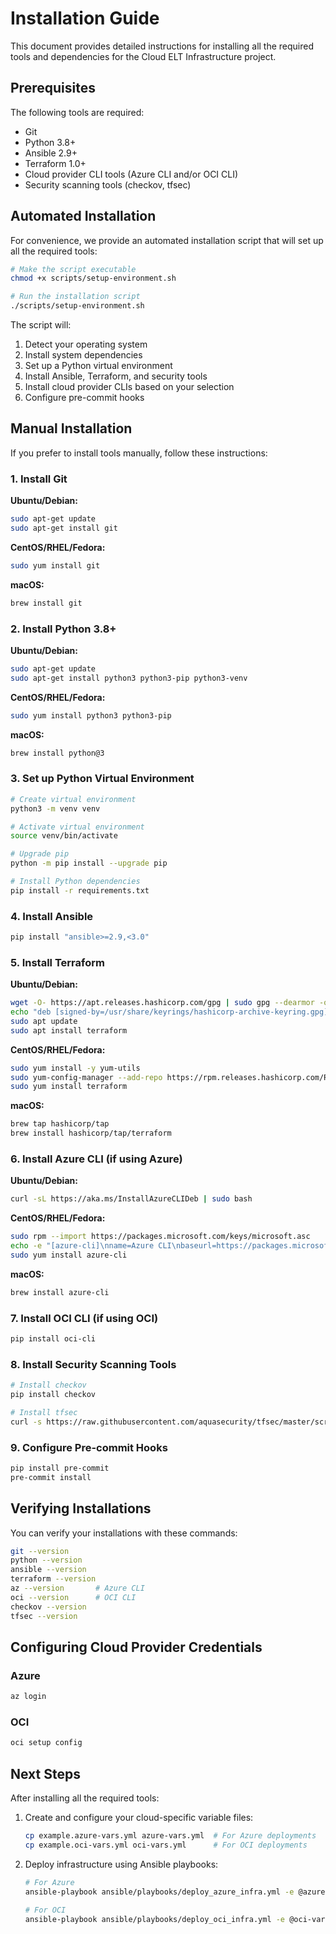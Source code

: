 # Installation Guide

This document provides detailed instructions for installing all the required tools and dependencies for the Cloud ELT Infrastructure project.

## Prerequisites

The following tools are required:

- Git
- Python 3.8+
- Ansible 2.9+
- Terraform 1.0+
- Cloud provider CLI tools (Azure CLI and/or OCI CLI)
- Security scanning tools (checkov, tfsec)

## Automated Installation

For convenience, we provide an automated installation script that will set up all the required tools:

```bash
# Make the script executable
chmod +x scripts/setup-environment.sh

# Run the installation script
./scripts/setup-environment.sh
```

The script will:
1. Detect your operating system
2. Install system dependencies
3. Set up a Python virtual environment
4. Install Ansible, Terraform, and security tools
5. Install cloud provider CLIs based on your selection
6. Configure pre-commit hooks

## Manual Installation

If you prefer to install tools manually, follow these instructions:

### 1. Install Git

**Ubuntu/Debian:**
```bash
sudo apt-get update
sudo apt-get install git
```

**CentOS/RHEL/Fedora:**
```bash
sudo yum install git
```

**macOS:**
```bash
brew install git
```

### 2. Install Python 3.8+

**Ubuntu/Debian:**
```bash
sudo apt-get update
sudo apt-get install python3 python3-pip python3-venv
```

**CentOS/RHEL/Fedora:**
```bash
sudo yum install python3 python3-pip
```

**macOS:**
```bash
brew install python@3
```

### 3. Set up Python Virtual Environment

```bash
# Create virtual environment
python3 -m venv venv

# Activate virtual environment
source venv/bin/activate

# Upgrade pip
python -m pip install --upgrade pip

# Install Python dependencies
pip install -r requirements.txt
```

### 4. Install Ansible

```bash
pip install "ansible>=2.9,<3.0"
```

### 5. Install Terraform

**Ubuntu/Debian:**
```bash
wget -O- https://apt.releases.hashicorp.com/gpg | sudo gpg --dearmor -o /usr/share/keyrings/hashicorp-archive-keyring.gpg
echo "deb [signed-by=/usr/share/keyrings/hashicorp-archive-keyring.gpg] https://apt.releases.hashicorp.com $(lsb_release -cs) main" | sudo tee /etc/apt/sources.list.d/hashicorp.list
sudo apt update
sudo apt install terraform
```

**CentOS/RHEL/Fedora:**
```bash
sudo yum install -y yum-utils
sudo yum-config-manager --add-repo https://rpm.releases.hashicorp.com/RHEL/hashicorp.repo
sudo yum install terraform
```

**macOS:**
```bash
brew tap hashicorp/tap
brew install hashicorp/tap/terraform
```

### 6. Install Azure CLI (if using Azure)

**Ubuntu/Debian:**
```bash
curl -sL https://aka.ms/InstallAzureCLIDeb | sudo bash
```

**CentOS/RHEL/Fedora:**
```bash
sudo rpm --import https://packages.microsoft.com/keys/microsoft.asc
echo -e "[azure-cli]\nname=Azure CLI\nbaseurl=https://packages.microsoft.com/yumrepos/azure-cli\nenabled=1\ngpgcheck=1\ngpgkey=https://packages.microsoft.com/keys/microsoft.asc" | sudo tee /etc/yum.repos.d/azure-cli.repo
sudo yum install azure-cli
```

**macOS:**
```bash
brew install azure-cli
```

### 7. Install OCI CLI (if using OCI)

```bash
pip install oci-cli
```

### 8. Install Security Scanning Tools

```bash
# Install checkov
pip install checkov

# Install tfsec
curl -s https://raw.githubusercontent.com/aquasecurity/tfsec/master/scripts/install_linux.sh | bash
```

### 9. Configure Pre-commit Hooks

```bash
pip install pre-commit
pre-commit install
```

## Verifying Installations

You can verify your installations with these commands:

```bash
git --version
python --version
ansible --version
terraform --version
az --version       # Azure CLI
oci --version      # OCI CLI
checkov --version
tfsec --version
```

## Configuring Cloud Provider Credentials

### Azure

```bash
az login
```

### OCI

```bash
oci setup config
```

## Next Steps

After installing all the required tools:

1. Create and configure your cloud-specific variable files:
   ```bash
   cp example.azure-vars.yml azure-vars.yml  # For Azure deployments
   cp example.oci-vars.yml oci-vars.yml      # For OCI deployments
   ```

2. Deploy infrastructure using Ansible playbooks:
   ```bash
   # For Azure
   ansible-playbook ansible/playbooks/deploy_azure_infra.yml -e @azure-vars.yml
   
   # For OCI
   ansible-playbook ansible/playbooks/deploy_oci_infra.yml -e @oci-vars.yml
   ``` 